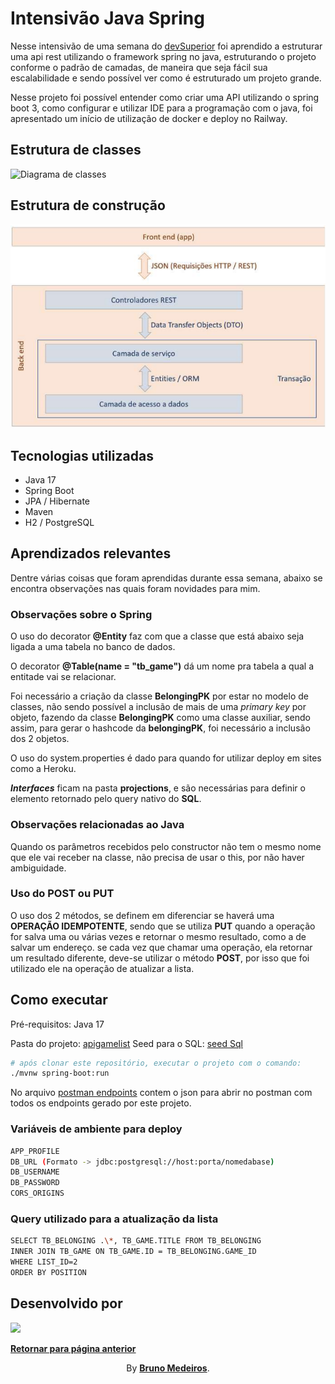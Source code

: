 # Intensivão Java Spring

Nesse intensivão de uma semana do [devSuperior](https://github.com/devsuperior/) foi aprendido a estruturar uma api rest utilizando o framework spring no java, estruturando o projeto conforme o padrão de camadas, de maneira que seja fácil sua escalabilidade e sendo possível ver como é estruturado um projeto grande.

Nesse projeto foi possível entender como criar uma API utilizando o spring boot 3, como configurar e utilizar IDE para a programação com o java, foi apresentado um início de utilização de docker e deploy no Railway.

## Estrutura de classes

![Diagrama de classes](./assets/Diagrama_de_classe.png)

## Estrutura de construção

![Estrutura](./assets/Padr%C3%A3o_de_camadas.png)

## Tecnologias utilizadas

- Java 17
- Spring Boot
- JPA / Hibernate
- Maven
- H2 / PostgreSQL

## Aprendizados relevantes

Dentre várias coisas que foram aprendidas durante essa semana, abaixo se encontra observações nas quais foram novidades para mim.

### Observações sobre o Spring

O uso do decorator **@Entity** faz com que a classe que está abaixo seja ligada a uma tabela no banco de dados.

O decorator **@Table(name = "tb_game")** dá um nome pra tabela a qual a entitade vai se relacionar.

Foi necessário a criação da classe **BelongingPK** por estar no modelo de classes, não sendo possível a inclusão de mais de uma _primary key_ por objeto, fazendo da classe **BelongingPK** como uma classe auxiliar, sendo assim, para gerar o hashcode da **belongingPK**, foi necessário a inclusão dos 2 objetos.

O uso do system.properties é dado para quando for utilizar deploy em sites como a Heroku.

_**Interfaces**_ ficam na pasta **projections**, e são necessárias para definir o elemento retornado pelo query nativo do **SQL**.

### Observações relacionadas ao Java

Quando os parâmetros recebidos pelo constructor não tem o mesmo nome que ele vai receber na classe, não precisa de usar o this, por não haver ambiguidade.

### Uso do POST ou PUT

O uso dos 2 métodos, se definem em diferenciar se haverá uma **OPERAÇÃO IDEMPOTENTE**, sendo que se utiliza **PUT** quando a operação for salva uma ou várias vezes e retornar o mesmo resultado, como a de salvar um endereço.
se cada vez que chamar uma operação, ela retornar um resultado diferente, deve-se utilizar o método **POST**, por isso que foi utilizado ele na operação de atualizar a lista.

## Como executar

Pré-requisitos: Java 17

Pasta do projeto: [apigamelist](https://github.com/BrunoMedeiros14/CoursesAndChallenges/tree/main/DevSuperior/Intensiv%C3%A3o_Java_Spring/apigamelist/)
Seed para o SQL: [seed Sql](./seed_pg_sql.sql)

```bash
# após clonar este repositório, executar o projeto com o comando:
./mvnw spring-boot:run
```

No arquivo [postman endpoints](./Postman_endpoints.json) contem o json para abrir no postman com todos os endpoints gerado por este projeto.

### Variáveis de ambiente para deploy

```bash
APP_PROFILE
DB_URL (Formato -> jdbc:postgresql://host:porta/nomedabase)
DB_USERNAME
DB_PASSWORD
CORS_ORIGINS
```

### Query utilizado para a atualização da lista

```bash
SELECT TB_BELONGING .\*, TB_GAME.TITLE FROM TB_BELONGING
INNER JOIN TB_GAME ON TB_GAME.ID = TB_BELONGING.GAME_ID
WHERE LIST_ID=2
ORDER BY POSITION
```

## Desenvolvido por

[<img width="100px" src="https://avatars.githubusercontent.com/u/100999610" />](https://github.com/BrunoMedeiros14 'Perfil no GitHub (BrunoMedeiros)')

**[Retornar para página anterior](../README.md)**

<p align="center">By <strong><a href="https://github.com/BrunoMedeiros14">Bruno Medeiros</a></strong>.</p>

